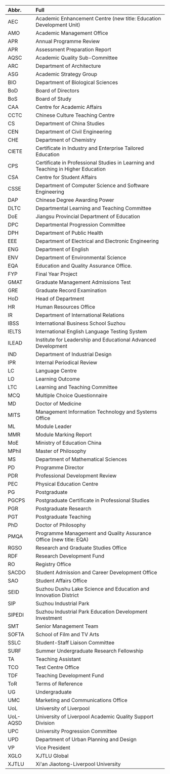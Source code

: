 | Abbr.    | Full                                                         |
| :------- | :----------------------------------------------------------- |
| AEC      | Academic Enhancement Centre (new title: Education Development Unit) |
| AMO      | Academic Management Office                                   |
| APR      | Annual Programme Review                                      |
| APR      | Assessment Preparation Report                                |
| AQSC     | Academic Quality Sub-Committee                               |
| ARC      | Department of Architecture                                   |
| ASG      | Academic Strategy Group                                      |
| BIO      | Department of Biological Sciences                            |
| BoD      | Board of Directors                                           |
| BoS      | Board of Study                                               |
| CAA      | Centre for Academic Affairs                                  |
| CCTC     | Chinese Culture Teaching Centre                              |
| CS       | Department of China Studies                                  |
| CEN      | Department of Civil Engineering                              |
| CHE      | Department of Chemistry                                      |
| CIETE    | Certificate in Industry and Enterprise Tailored Education    |
| CPS      | Certificate in Professional Studies in Learning and Teaching in Higher Education |
| CSA      | Centre for Student Affairs                                   |
| CSSE     | Department of Computer Science and Software Engineering      |
| DAP      | Chinese Degree Awarding Power                                |
| DLTC     | Departmental Learning and Teaching Committee                 |
| DoE      | Jiangsu Provincial Department of Education                   |
| DPC      | Departmental Progression Committee                           |
| DPH      | Department of Public Health                                  |
| EEE      | Department of Electrical and Electronic Engineering          |
| ENG      | Department of English                                        |
| ENV      | Department of Environmental Science                          |
| EQA      | Education and Quality Assurance Office.                      |
| FYP      | Final Year Project                                           |
| GMAT     | Graduate Management Admissions Test                          |
| GRE      | Graduate Record Examination                                  |
| HoD      | Head of Department                                           |
| HR       | Human Resources Office                                       |
| IR       | Department of International Relations                        |
| IBSS     | International Business School Suzhou                         |
| IELTS    | International English Language Testing System                |
| ILEAD    | Institute for Leadership and Educational Advanced Development |
| IND      | Department of Industrial Design                              |
| IPR      | Internal Periodical Review                                   |
| LC       | Language Centre                                              |
| LO       | Learning Outcome                                             |
| LTC      | Learning and Teaching Committee                              |
| MCQ      | Multiple Choice Questionnaire                                |
| MD       | Doctor of Medicine                                           |
| MITS     | Management Information Technology and Systems Office         |
| ML       | Module Leader                                                |
| MMR      | Module Marking Report                                        |
| MoE      | Ministry of Education China                                  |
| MPhil    | Master of Philosophy                                         |
| MS       | Department of Mathematical Sciences                          |
| PD       | Programme Director                                           |
| PDR      | Professional Development Review                              |
| PEC      | Physical Education Centre                                    |
| PG       | Postgraduate                                                 |
| PGCPS    | Postgraduate Certificate in Professional Studies             |
| PGR      | Postgraduate Research                                        |
| PGT      | Postgraduate Teaching                                        |
| PhD      | Doctor of Philosophy                                         |
| PMQA     | Programme Management and Quality Assurance Office  (new title: EQA) |
| RGSO     | Research and Graduate Studies Office                         |
| RDF      | Research Development Fund                                    |
| RO       | Registry Office                                              |
| SACDO    | Student Admission and Career Development Office              |
| SAO      | Student Affairs Office                                       |
| SEID     | Suzhou Dushu Lake Science and Education and Innovation District |
| SIP      | Suzhou Industrial Park                                       |
| SIPEDI   | Suzhou Industrial Park Education Development Investment      |
| SMT      | Senior Management Team                                       |
| SOFTA    | School of Film and TV Arts                                   |
| SSLC     | Student-Staff Liaison Committee                              |
| SURF     | Summer Undergraduate Research Fellowship                     |
| TA       | Teaching Assistant                                           |
| TCO      | Test Centre Office                                           |
| TDF      | Teaching Development Fund                                    |
| ToR      | Terms of Reference                                           |
| UG       | Undergraduate                                                |
| UMC      | Marketing and Communications Office                          |
| UoL      | University of Liverpool                                      |
| UoL-AQSD | University of Liverpool Academic Quality Support Division    |
| UPC      | University Progression Committee                             |
| UPD      | Department of Urban Planning and Design                      |
| VP       | Vice President                                               |
| XGLO     | XJTLU Global                                                 |
| XJTLU    | Xi'an Jiaotong-Liverpool University                          |